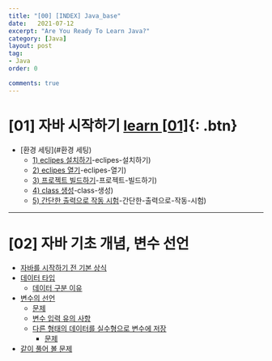 ```yaml
---
title: "[00] [INDEX] Java_base"
date:   2021-07-12
excerpt: "Are You Ready To Learn Java?"
category: [Java]
layout: post
tag:
- Java
order: 0

comments: true
---
```



# [01] 자바 시작하기      [learn [01]](https://yerimoh.github.io//1/){: .btn} 

- [환경 세팅](#환경 세팅)
  * [1) eclipes 설치하기](#1)-eclipes-설치하기)
  * [2) eclipes 열기](#2)-eclipes-열기)
  * [3) 프로젝트 빌드하기](#3)-프로젝트-빌드하기)
  * [4) class 생성](#4)-class-생성)
  * [5) 간단한 출력으로 작동 시험](#5)-간단한-출력으로-작동-시험)

----


# [02] 자바 기초 개념, 변수 선언 

- [자바를 시작하기 전 기본 상식](#자바를-시작하기-전-기본-상식)
- [데이터 타입](#데이터-타입)
  * [데이터 구분 이유](#데이터-구분-이유)
- [변수의 선언](#변수의-선언)
    + [문제](#문제)
  * [변수 입력 유의 사항](#변수-입력-유의-사항)
  * [다른 형태의 데이터를 실수형으로 변수에 저장](#다른-형태의-데이터를-실수형으로-변수에-저장)
    + [문제](#문제1)
- [같이 풀어 볼 문제](#같이-풀어-볼-문제)
